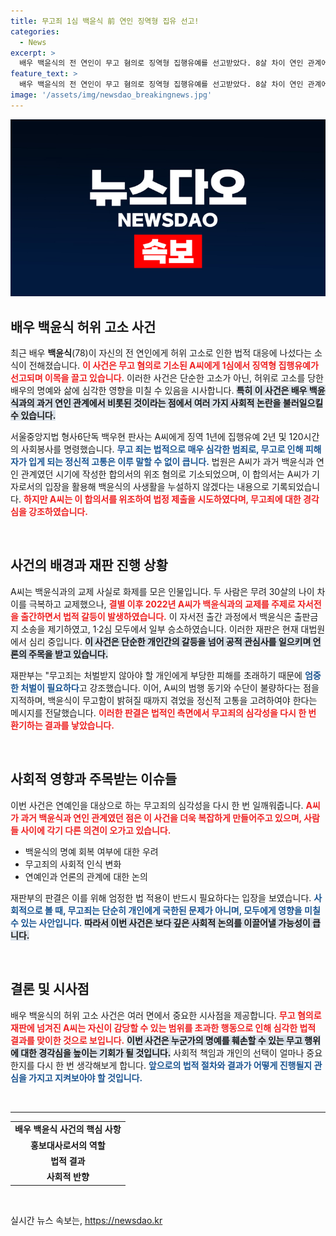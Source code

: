 ```yaml
---
title: 무고죄 1심 백윤식 前 연인 징역형 집유 선고!
categories:
  - News
excerpt: >
  배우 백윤식의 전 연인이 무고 혐의로 징역형 집행유예를 선고받았다. 8살 차이 연인 관계에서 벌어진 일은 무엇인지, 백윤식이 겪은 정신적 고통 속 사연을 확인해보자!
feature_text: >
  배우 백윤식의 전 연인이 무고 혐의로 징역형 집행유예를 선고받았다. 8살 차이 연인 관계에서 벌어진 일은 무엇인지, 백윤식이 겪은 정신적 고통 속 사연을 확인해보자!
image: '/assets/img/newsdao_breakingnews.jpg'
---
```


<p><img src="/assets/img/newsdao_breakingnews.jpg" alt="cryptoinkorea 속보" /></p>

<h2 data-ke-size="size26">배우 백윤식 허위 고소 사건</h2>

<p data-ke-size="size16">최근 배우 <b>백윤식</b>(78)이 자신의 전 연인에게 허위 고소로 인한 법적 대응에 나섰다는 소식이 전해졌습니다. <b><span style="color: #ee2323;">이 사건은 무고 혐의로 기소된 A씨에게 1심에서 징역형 집행유예가 선고되며 이목을 끌고 있습니다.</span></b> 이러한 사건은 단순한 고소가 아닌, 허위로 고소를 당한 배우의 명예와 삶에 심각한 영향을 미칠 수 있음을 시사합니다. <b><span style="background-color: #21538527;">특히 이 사건은 배우 백윤식과의 과거 연인 관계에서 비롯된 것이라는 점에서 여러 가지 사회적 논란을 불러일으킬 수 있습니다.</span></b> </p>

<p data-ke-size="size16">서울중앙지법 형사6단독 백우현 판사는 A씨에게 징역 1년에 집행유예 2년 및 120시간의 사회봉사를 명령했습니다. <b><span style="color: #1a5490;">무고 죄는 법적으로 매우 심각한 범죄로, 무고로 인해 피해자가 입게 되는 정신적 고통은 이루 말할 수 없이 큽니다.</span></b> 법원은 A씨가 과거 백윤식과 연인 관계였던 시기에 작성한 합의서의 위조 혐의로 기소되었으며, 이 합의서는 A씨가 기자로서의 입장을 활용해 백윤식의 사생활을 누설하지 않겠다는 내용으로 기록되었습니다. <b><span style="color: #ee2323;">하지만 A씨는 이 합의서를 위조하여 법정 제출을 시도하였다며, 무고죄에 대한 경각심을 강조하였습니다.</span></b> </p>

<p data-ke-size="size16">&nbsp;</p>

<h2 data-ke-size="size26">사건의 배경과 재판 진행 상황</h2>

<p data-ke-size="size16">A씨는 백윤식과의 교제 사실로 화제를 모은 인물입니다. 두 사람은 무려 30살의 나이 차이를 극복하고 교제했으나, <b><span style="color: #ee2323;">결별 이후 2022년 A씨가 백윤식과의 교제를 주제로 자서전을 출간하면서 법적 갈등이 발생하였습니다.</span></b> 이 자서전 출간 과정에서 백윤식은 출판금지 소송을 제기하였고, 1·2심 모두에서 일부 승소하였습니다. 이러한 재판은 현재 대법원에서 심리 중입니다. <b><span style="background-color: #21538527;">이 사건은 단순한 개인간의 갈등을 넘어 공적 관심사를 일으키며 언론의 주목을 받고 있습니다.</span></b> </p>

<p data-ke-size="size16">재판부는 "무고죄는 처벌받지 않아야 할 개인에게 부당한 피해를 초래하기 때문에 <b><span style="color: #1a5490;">엄중한 처벌이 필요하다</span></b>고 강조했습니다. 이어, A씨의 범행 동기와 수단이 불량하다는 점을 지적하며, 백윤식이 무고함이 밝혀질 때까지 겪었을 정신적 고통을 고려하여야 한다는 메시지를 전달했습니다. <b><span style="color: #ee2323;">이러한 판결은 법적인 측면에서 무고죄의 심각성을 다시 한 번 환기하는 결과를 낳았습니다.</span></b> </p>

<p data-ke-size="size16">&nbsp;</p>

<h2 data-ke-size="size26">사회적 영향과 주목받는 이슈들</h2>

<p data-ke-size="size16">이번 사건은 연예인을 대상으로 하는 무고죄의 심각성을 다시 한 번 일깨워줍니다. <b><span style="color: #ee2323;">A씨가 과거 백윤식과 연인 관계였던 점은 이 사건을 더욱 복잡하게 만들어주고 있으며, 사람들 사이에 각기 다른 의견이 오가고 있습니다.</span></b> </p>

<ul>
  <li>백윤식의 명예 회복 여부에 대한 우려</li>
  <li>무고죄의 사회적 인식 변화</li>
  <li>연예인과 언론의 관계에 대한 논의</li>
</ul>

<p data-ke-size="size16">재판부의 판결은 이를 위해 엄정한 법 적용이 반드시 필요하다는 입장을 보였습니다. <b><span style="color: #1a5490;">사회적으로 볼 때, 무고죄는 단순히 개인에게 국한된 문제가 아니며, 모두에게 영향을 미칠 수 있는 사안입니다.</span></b> <b><span style="background-color: #21538527;">따라서 이번 사건은 보다 깊은 사회적 논의를 이끌어낼 가능성이 큽니다.</span></b> </p>

<p data-ke-size="size16">&nbsp;</p>

<h2 data-ke-size="size26">결론 및 시사점</h2>

<p data-ke-size="size16">배우 백윤식의 허위 고소 사건은 여러 면에서 중요한 시사점을 제공합니다. <b><span style="color: #ee2323;">무고 혐의로 재판에 넘겨진 A씨는 자신이 감당할 수 있는 범위를 초과한 행동으로 인해 심각한 법적 결과를 맞이한 것으로 보입니다.</span></b> <b><span style="background-color: #21538527;">이번 사건은 누군가의 명예를 훼손할 수 있는 무고 행위에 대한 경각심을 높이는 기회가 될 것입니다.</span></b> 사회적 책임과 개인의 선택이 얼마나 중요한지를 다시 한 번 생각해보게 합니다. <b><span style="color: #1a5490;">앞으로의 법적 절차와 결과가 어떻게 진행될지 관심을 가지고 지켜보아야 할 것입니다.</span></b> </p>

<p data-ke-size="size16">&nbsp;</p>

<hr>

<table style="width: 100%; border-collapse: collapse;">
<tbody>
<tr>
<td style="text-align: center; height: 17px;"><b>배우 백윤식 사건의 핵심 사항</b></td>
</tr>
<tr>
<td style="text-align: center; height: 17px;"><b>홍보대사로서의 역할</b></td>
</tr>
<tr>
<td style="text-align: center; height: 17px;"><b>법적 결과</b></td>
</tr>
<tr>
<td style="text-align: center; height: 17px;"><b>사회적 반향</b></td>
</tr>
</tbody>
</table>

<p data-ke-size="size16">&nbsp;</p>
실시간 뉴스 속보는, <a href="https://newsdao.kr" rel="dofollow">https://newsdao.kr</a>


